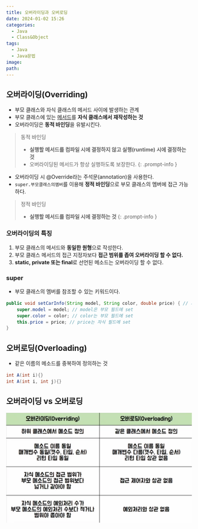 ```yaml
---
title: 오버라이딩과 오버로딩
date: 2024-01-02 15:26
categories:
  - Java
  - Class&Object
tags:
  - Java
  - Java문법
image: 
path:
---
```


## 오버라이딩(Overriding)
+ 부모 클래스와 자식 클래스의 메서드 사이에 발생하는 관계
+ 부모 클래스에 있는 [메서드](https://sonjh919.github.io/posts/메서드)를 **자식 클래스에서 재작성하는 것**
+ 오버라이딩은 **동적 바인딩**을 유발시킨다.

> 동적 바인딩
> + **실행할 메서드를 컴파일 시에 결정하지 않고 실행(runtime) 시에 결정하는 것**
> + 오버라이딩된 메서드가 항상 실행하도록 보장한다.
{: .prompt-info }

+ 오버라이딩 시 @Override라는 주석문(annotation)을 사용한다.
+ ```super.부모클래스의멤버```를 이용해 **정적 바인딩**으로 부모 클래스의 멤버에 접근 가능하다.


> 정적 바인딩
> + **실행할 메서드를 컴파일 시에 결정하는 것**
{: .prompt-info }

### 오버라이딩의 특징
1. 부모 클래스의 메서드와 **동일한 원형**으로 작성한다.
2. 부모 클래스 메서드의 접근 지정자보다 **접근 범위를 좁여 오버라이딩 할 수 없다.**
3. **static, private 또는 final**로 선언된 메소드는 오버라이딩 할 수 없다.

### super
+ 부모 클래스의 멤버를 참조할 수 있는 키워드이다.
```java
public void setCarInfo(String model, String color, double price) { // 자식 class
    super.model = model; // model은 부모 필드에 set
    super.color = color; // color는 부모 필드에 set
    this.price = price; // price는 자식 필드에 set
}
```

## 오버로딩(Overloading)
+ 같은 이름의 메소드를 중복하여 정의하는 것
```java
int A(int i){}
int A(int i, int j){}
```


## 오버라이딩 vs 오버로딩
![](/assets/img/IMG/Java/overridingoverloading.png)